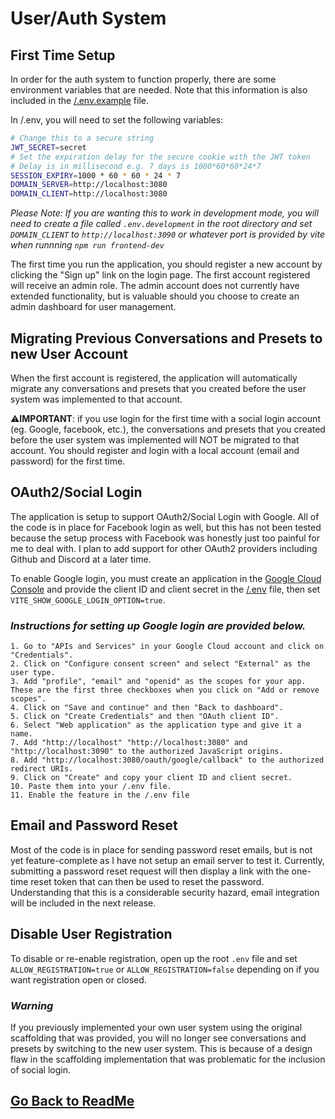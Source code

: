 ﻿# User/Auth System

## **First Time Setup**

In order for the auth system to function properly, there are some environment variables that are needed. Note that this information is also included in the [/.env.example](https://github.com/danny-avila/chatgpt-clone/blob/main/.env.example) file.

In /.env, you will need to set the following variables:
```bash
# Change this to a secure string
JWT_SECRET=secret
# Set the expiration delay for the secure cookie with the JWT token
# Delay is in millisecond e.g. 7 days is 1000*60*60*24*7
SESSION_EXPIRY=1000 * 60 * 60 * 24 * 7
DOMAIN_SERVER=http://localhost:3080
DOMAIN_CLIENT=http://localhost:3080
```

*Please Note: If you are wanting this to work in development mode, you will need to create a file called `.env.development` in the root directory and set `DOMAIN_CLIENT` to `http://localhost:3090` or whatever port  is provided by vite when runnning `npm run frontend-dev`*

The first time you run the application, you should register a new account by clicking the "Sign up" link on the login page. The first account registered will receive an admin role. The admin account does not currently have extended functionality, but is valuable should you choose to create an admin dashboard for user management. 

## **Migrating Previous Conversations and Presets to new User Account**

When the first account is registered, the application will automatically migrate any conversations and presets that you created before the user system was implemented to that account. 

⚠️**IMPORTANT**: if you use login for the first time with a social login account (eg. Google, facebook, etc.), the conversations and presets that you created before the user system was implemented will NOT be migrated to that account. You should register and login with a local account (email and password) for the first time. 

## **OAuth2/Social Login**

The application is setup to support OAuth2/Social Login with Google. All of the code is in place for Facebook login as well, but this has not been tested because the setup process with Facebook was honestly just too painful for me to deal with. I plan to add support for other OAuth2 providers including Github and Discord at a later time.

To enable Google login, you must create an application in the [Google Cloud Console](https://cloud.google.com) and provide the client ID and client secret in the [/.env](https://github.com/danny-avila/chatgpt-clone/blob/main/.env.example) file, then set `VITE_SHOW_GOOGLE_LOGIN_OPTION=true`. 

### *Instructions for setting up Google login are provided below.*
```
1. Go to "APIs and Services" in your Google Cloud account and click on "Credentials".
2. Click on "Configure consent screen" and select "External" as the user type.
3. Add "profile", "email" and "openid" as the scopes for your app. These are the first three checkboxes when you click on "Add or remove scopes".
4. Click on "Save and continue" and then "Back to dashboard".
5. Click on "Create Credentials" and then "OAuth client ID".
6. Select "Web application" as the application type and give it a name.
7. Add "http://localhost" "http://localhost:3080" and "http://localhost:3090" to the authorized JavaScript origins.
8. Add "http://localhost:3080/oauth/google/callback" to the authorized redirect URIs.
9. Click on "Create" and copy your client ID and client secret.
10. Paste them into your /.env file.
11. Enable the feature in the /.env file
```

## **Email and Password Reset** 

Most of the code is in place for sending password reset emails, but is not yet feature-complete as I have not setup an email server to test it. Currently, submitting a password reset request will then display a link with the one-time reset token that can then be used to reset the password. Understanding that this is a considerable security hazard, email integration will be included in the next release.

## **Disable User Registration**

To disable or re-enable registration, open up the root `.env` file and set `ALLOW_REGISTRATION=true` or `ALLOW_REGISTRATION=false` depending on if you want registration open or closed.

### ***Warning***

If you previously implemented your own user system using the original scaffolding that was provided, you will no longer see conversations and presets by switching to the new user system. This is because of a design flaw in the scaffolding implementation that was problematic for the inclusion of social login.

##

## [Go Back to ReadMe](../../README.md)
